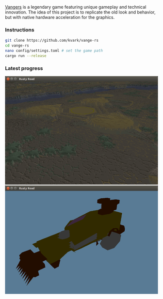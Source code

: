 [Vangers](https://www.gog.com/game/vangers) is a legendary game featuring unique gameplay and technical innovation.
The idea of this project is to replicate the old look and behavior, but with native hardware acceleration for the graphics.

### Instructions
```bash
git clone https://github.com/kvark/vange-rs
cd vange-rs
nano config/settings.toml # set the game path
cargo run --release
```

### Latest progress
![alt text](etc/shots/Road5-color.png "WIP screenshot of the world")
![alt text](etc/shots/Road6-model.png "WIP screenshot of the model")
